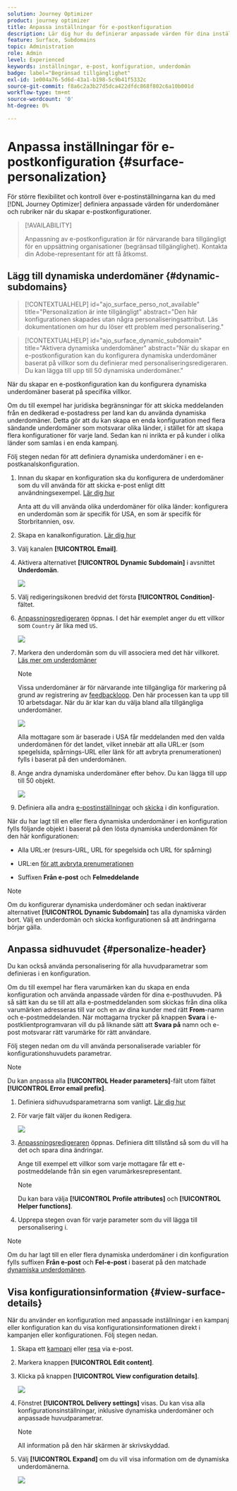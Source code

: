 ```yaml
---
solution: Journey Optimizer
product: journey optimizer
title: Anpassa inställningar för e-postkonfiguration
description: Lär dig hur du definierar anpassade värden för dina inställningar på e-postkanalens konfigurationsnivå
feature: Surface, Subdomains
topic: Administration
role: Admin
level: Experienced
keywords: inställningar, e-post, konfiguration, underdomän
badge: label="Begränsad tillgänglighet"
exl-id: 1e004a76-5d6d-43a1-b198-5c9b41f5332c
source-git-commit: f8a6c2a3b27d5dca422dfdc868f802c6a10b001d
workflow-type: tm+mt
source-wordcount: '0'
ht-degree: 0%

---
```


# Anpassa inställningar för e-postkonfiguration {#surface-personalization}

För större flexibilitet och kontroll över e-postinställningarna kan du med [!DNL Journey Optimizer] definiera anpassade värden för underdomäner och rubriker <!--and URL tracking parameters--> när du skapar e-postkonfigurationer.

>[!AVAILABILITY]
>
>Anpassning av e-postkonfiguration är för närvarande bara tillgängligt för en uppsättning organisationer (begränsad tillgänglighet). Kontakta din Adobe-representant för att få åtkomst.

## Lägg till dynamiska underdomäner {#dynamic-subdomains}

>[!CONTEXTUALHELP]
>id="ajo_surface_perso_not_available"
>title="Personalization är inte tillgängligt"
>abstract="Den här konfigurationen skapades utan några personaliseringsattribut. Läs dokumentationen om hur du löser ett problem med personalisering."

>[!CONTEXTUALHELP]
>id="ajo_surface_dynamic_subdomain"
>title="Aktivera dynamiska underdomäner"
>abstract="När du skapar en e-postkonfiguration kan du konfigurera dynamiska underdomäner baserat på villkor som du definierar med personaliseringsredigeraren. Du kan lägga till upp till 50 dynamiska underdomäner."

När du skapar en e-postkonfiguration kan du konfigurera dynamiska underdomäner baserat på specifika villkor.

Om du till exempel har juridiska begränsningar för att skicka meddelanden från en dedikerad e-postadress per land kan du använda dynamiska underdomäner. Detta gör att du kan skapa en enda konfiguration med flera sändande underdomäner som motsvarar olika länder, i stället för att skapa flera konfigurationer för varje land. Sedan kan ni inrikta er på kunder i olika länder som samlas i en enda kampanj.

Följ stegen nedan för att definiera dynamiska underdomäner i en e-postkanalskonfiguration.

1. Innan du skapar en konfiguration ska du konfigurera de underdomäner som du vill använda för att skicka e-post enligt ditt användningsexempel. [Lär dig hur](../configuration/about-subdomain-delegation.md)

   Anta att du vill använda olika underdomäner för olika länder: konfigurera en underdomän som är specifik för USA, en som är specifik för Storbritannien, osv.

1. Skapa en kanalkonfiguration. [Lär dig hur](../configuration/channel-surfaces.md)

1. Välj kanalen **[!UICONTROL Email]**.

1. Aktivera alternativet **[!UICONTROL Dynamic Subdomain]** i avsnittet **Underdomän**.

   ![](assets/surface-email-dynamic-subdomain.png)

1. Välj redigeringsikonen bredvid det första **[!UICONTROL Condition]**-fältet.

1. [Anpassningsredigeraren](../personalization/personalization-build-expressions.md) öppnas. I det här exemplet anger du ett villkor som `Country` är lika med `US`.

   ![](assets/surface-email-edit-condition.png)

1. Markera den underdomän som du vill associera med det här villkoret. [Läs mer om underdomäner](../configuration/about-subdomain-delegation.md)

   >[!NOTE]
   >
   >Vissa underdomäner är för närvarande inte tillgängliga för markering på grund av registrering av [feedbackloop](../reports/deliverability.md#feedback-loops). Den här processen kan ta upp till 10 arbetsdagar. När du är klar kan du välja bland alla tillgängliga underdomäner. <!--where FL registration happens? is it when delegating a subdomain and you're awaiting from subdomain validation? or is it on ISP side only?-->

   ![](assets/surface-email-select-subdomain.png)

   Alla mottagare som är baserade i USA får meddelanden med den valda underdomänen för det landet, vilket innebär att alla URL:er (som spegelsida, spårnings-URL eller länk för att avbryta prenumerationen) fylls i baserat på den underdomänen.

1. Ange andra dynamiska underdomäner efter behov. Du kan lägga till upp till 50 objekt.

   ![](assets/surface-email-add-dynamic-subdomain.png)

   <!--Select the [IP pool](../configuration/ip-pools.md) to associate with the configuration. [Learn more](email-settings.md#subdomains-and-ip-pools)-->

1. Definiera alla andra [e-postinställningar](email-settings.md) och [skicka](../configuration/channel-surfaces.md#create-channel-surface) i din konfiguration.

När du har lagt till en eller flera dynamiska underdomäner i en konfiguration fylls följande objekt i baserat på den lösta dynamiska underdomänen för den här konfigurationen:

* Alla URL:er (resurs-URL, URL för spegelsida och URL för spårning)

* URL:en [för att avbryta prenumerationen](email-settings.md#list-unsubscribe)

* Suffixen **Från e-post** och **Felmeddelande**

>[!NOTE]
>
>Om du konfigurerar dynamiska underdomäner och sedan inaktiverar alternativet **[!UICONTROL Dynamic Subdomain]** tas alla dynamiska värden bort. Välj en underdomän och skicka konfigurationen så att ändringarna börjar gälla.

## Anpassa sidhuvudet {#personalize-header}

Du kan också använda personalisering för alla huvudparametrar som definieras i en konfiguration.

Om du till exempel har flera varumärken kan du skapa en enda konfiguration och använda anpassade värden för dina e-posthuvuden. På så sätt kan du se till att alla e-postmeddelanden som skickas från dina olika varumärken adresseras till var och en av dina kunder med rätt **From**-namn och e-postmeddelanden. När mottagarna trycker på knappen **Svara** i e-postklientprogramvaran vill du på liknande sätt att **Svara på** namn och e-post motsvarar rätt varumärke för rätt användare.

Följ stegen nedan om du vill använda personaliserade variabler för konfigurationshuvudets parametrar.

>[!NOTE]
>
>Du kan anpassa alla **[!UICONTROL Header parameters]**-fält utom fältet **[!UICONTROL Error email prefix]**.


1. Definiera sidhuvudsparametrarna som vanligt. [Lär dig hur](email-settings.md#email-header)

1. För varje fält väljer du ikonen Redigera.

   ![](assets/surface-email-personalize-header.png)

1. [Anpassningsredigeraren](../personalization/personalization-build-expressions.md) öppnas. Definiera ditt tillstånd så som du vill ha det och spara dina ändringar.

   Ange till exempel ett villkor som varje mottagare får ett e-postmeddelande från sin egen varumärkesrepresentant.

   >[!NOTE]
   >
   >Du kan bara välja **[!UICONTROL Profile attributes]** och **[!UICONTROL Helper functions]**.

1. Upprepa stegen ovan för varje parameter som du vill lägga till personalisering i.

>[!NOTE]
>
>Om du har lagt till en eller flera dynamiska underdomäner i din konfiguration fylls suffixen **Från e-post** och **Fel-e-post** i baserat på den matchade [dynamiska underdomänen](#dynamic-subdomains).

<!--
## Use personalized URL tracking {#personalize-url-tracking}

To use personalized URL tracking prameters, follow the steps below.

1. Select the profile attribute of your choice from the personalization editor.

1. Repeat the steps above for each tracking parameter you want to personalize.

Now when the email is sent out, this parameter will be automatically appended to the end of the URL. You can then capture this parameter in web analytics tools or in performance reports.
-->

## Visa konfigurationsinformation {#view-surface-details}

När du använder en konfiguration med anpassade inställningar i en kampanj eller konfiguration kan du visa konfigurationsinformationen direkt i kampanjen eller konfigurationen. Följ stegen nedan.

1. Skapa ett [kampanj](../campaigns/create-campaign.md) eller [resa](../building-journeys/journey-gs.md) via e-post.

1. Markera knappen **[!UICONTROL Edit content]**.

1. Klicka på knappen **[!UICONTROL View configuration details]**.

   ![](assets/campaign-view-surface-details.png)

1. Fönstret **[!UICONTROL Delivery settings]** visas. Du kan visa alla konfigurationsinställningar, inklusive dynamiska underdomäner och anpassade huvudparametrar.

   >[!NOTE]
   >
   >All information på den här skärmen är skrivskyddad.

1. Välj **[!UICONTROL Expand]** om du vill visa information om de dynamiska underdomänerna.

   ![](assets/campaign-delivery-settings-subdomain-expand.png)
